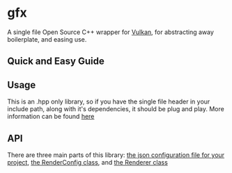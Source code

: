 # gfx

A single file Open Source C++ wrapper for [Vulkan](https://www.khronos.org/vulkan/), for abstracting away boilerplate, and easing use.

## Quick and Easy Guide



## Usage

This is an .hpp only library, so if you have the single file header in your include path, along with it's dependencies, it should be plug and play. More information can be found [here](docs/usage.md)

## API

There are three main parts of this library: [the json configuration file for your project](docs/json_configuration.md), [the RenderConfig class](docs/render_config.md), and [the Renderer class](docs/render_device.md)